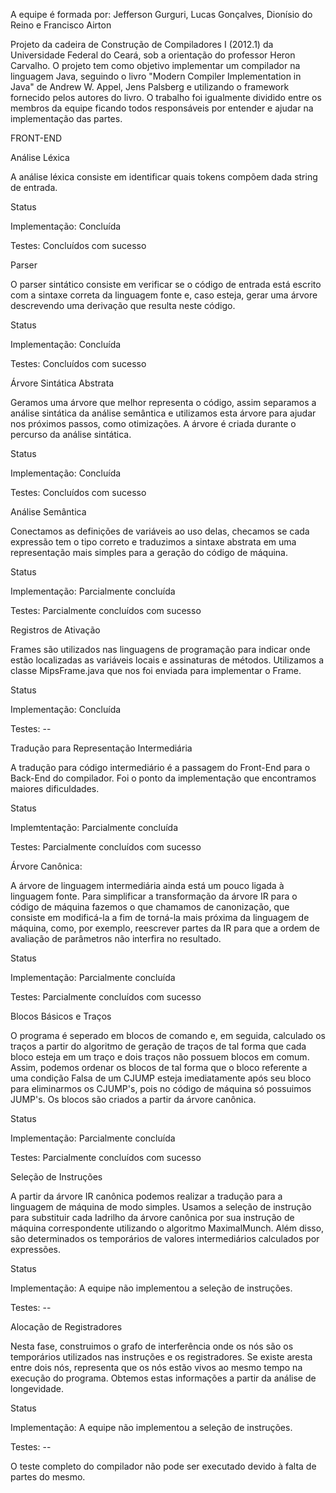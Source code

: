 A equipe é formada por:
Jefferson Gurguri, Lucas Gonçalves, Dionísio do Reino e Francisco Airton

Projeto da cadeira de Construção de Compiladores I (2012.1) da Universidade Federal do Ceará, sob a orientação do professor Heron Carvalho. O projeto tem como objetivo implementar um compilador na linguagem Java, seguindo o livro "Modern Compiler Implementation in Java" de Andrew W. Appel, Jens Palsberg e utilizando o framework fornecido pelos autores do livro. O trabalho foi igualmente dividido entre os membros da equipe ficando todos responsáveis por entender e ajudar na implementação das partes.

FRONT-END

Análise Léxica

A análise léxica consiste em identificar quais tokens compõem dada string de entrada.

Status

Implementação: Concluída

Testes: Concluídos com sucesso

Parser

O parser sintático consiste em verificar se o código de entrada está escrito com a sintaxe correta da linguagem fonte e, caso esteja, gerar uma árvore descrevendo uma derivação que resulta neste código.

Status

Implementação: Concluída

Testes: Concluídos com sucesso

Árvore Sintática Abstrata

Geramos uma árvore que melhor representa o código, assim separamos a análise sintática da análise semântica e utilizamos esta árvore para ajudar nos próximos passos, como otimizações. A árvore é criada durante o percurso da análise sintática.

Status

Implementação: Concluída

Testes: Concluídos com sucesso

Análise Semântica

Conectamos as definições de variáveis ao uso delas, checamos se cada expressão tem o tipo correto e traduzimos a sintaxe abstrata em uma representação mais simples para a geração do código de máquina.

Status

Implementação: Parcialmente concluída

Testes: Parcialmente concluídos com sucesso

Registros de Ativação

Frames são utilizados nas linguagens de programação para indicar onde estão localizadas as variáveis locais e assinaturas de métodos. Utilizamos a classe MipsFrame.java que nos foi enviada para implementar o Frame.

Status

Implementação: Concluída

Testes: --

Tradução para Representação Intermediária

A tradução para código intermediário é a passagem do Front-End para o Back-End do compilador. Foi o ponto da implementação que encontramos maiores dificuldades.

Status

Implemtentação: Parcialmente concluída

Testes:  Parcialmente concluídos com sucesso

Árvore Canônica:

A árvore de linguagem intermediária ainda está um pouco ligada à linguagem fonte. Para simplificar a transformação da árvore IR para o código de máquina fazemos o que chamamos de canonização, que consiste em modificá-la a fim de torná-la mais próxima da linguagem de máquina, como, por exemplo, reescrever partes da IR para que a ordem de avaliação de parâmetros não interfira no resultado.

Status

Implementação: Parcialmente concluída

Testes: Parcialmente concluídos com sucesso

Blocos Básicos e Traços

O programa é seperado em blocos de comando e, em seguida, calculado os traços a partir do algoritmo de geração de traços de tal forma que cada bloco esteja em um traço e dois traços não possuem blocos em comum. Assim, podemos ordenar os blocos de tal forma que o bloco referente a uma condição Falsa de um CJUMP esteja imediatamente após seu bloco para eliminarmos os CJUMP's, pois no código de máquina só possuimos JUMP's. Os blocos são criados a partir da árvore canônica.

Status

Implementação: Parcialmente concluída

Testes: Parcialmente concluídos com sucesso

Seleção de Instruções

A partir da árvore IR canônica podemos realizar a tradução para a linguagem de máquina de modo simples. Usamos a seleção de instrução para substituir cada ladrilho da árvore canônica por sua instrução de máquina correspondente utilizando o algoritmo MaximalMunch. Além disso, são determinados os temporários de valores intermediários calculados por expressões.

Status

Implementação: A equipe não implementou a seleção de instruções.

Testes: --

Alocação de Registradores

Nesta fase, construimos o grafo de interferência onde os nós são os temporários utilizados nas instruções e os registradores. Se existe aresta entre dois nós, representa que os nós estão vivos ao mesmo tempo na execução do programa. Obtemos estas informações a partir da análise de longevidade.

Status

Implementação: A equipe não implementou a seleção de instruções.

Testes: --

O teste completo do compilador não pode ser executado devido à falta de partes do mesmo.
